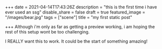 +++
date = 2021-04-14T17:43:26Z
description = "this is the first time i have ever used an ssg"
disable_share = false
draft = true
featured_image = "/images/bear.jpg"
tags = ["scene"]
title = "my first static post"

+++
Although i'm only as far as getting a preview working, i am hoping the rest of this setup wont be too challenging.

I REALLY want this to work. It could be the start of something amazing!